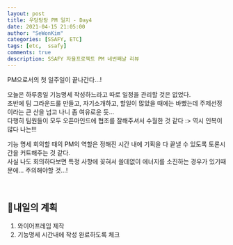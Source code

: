 ```yaml
---
layout: post
title: 우당탕탕 PM 일지 - Day4
date: 2021-04-15 21:05:00
author: "SeWonKim"
categories: [SSAFY, ETC]
tags: [etc,  ssafy]
comments: true
description: SSAFY 자율프로젝트 PM 네번째날 리뷰
---
```


PM으로서의 첫 일주일이 끝나간다...!

오늘은 하루종일 기능명세 작성하느라고 따로 일정을 관리할 것은 없었다.     
초반에 팀 그라운드룰 만들고, 자기소개하고, 할일이 많았을 때에는 바빴는데 주제선정이라는 큰 산을 넘고 나니 좀 여유로운 듯...         
다행히 팀원들이 모두 오픈마인드에 협조를 잘해주셔서 수월한 것 같다 :> 역시 인복이 많다 나는!!!

기능 명세 회의할 때의 PM의 역할은 정해진 시간 내에 기획을 다 끝낼 수 있도록 토론시간을 커트해주는 것 같다.       
사실 나도 회의하다보면 특정 사항에 꽂혀서 쓸데없이 에너지를 소진하는 경우가 있기때문에... 주의해야할 것...!

&nbsp;
&nbsp;


## 🌝내일의 계획

1. 와이어프레임 제작
2. 기능명세 시간내에 작성 완료하도록 체크

&nbsp;
&nbsp;
